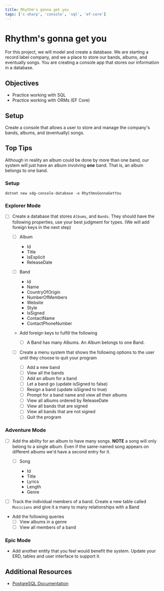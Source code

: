 ```yaml
---
title: Rhythm's gonna get you
tags: ['c-sharp', 'console', 'sql', 'ef-core']
---
```


# Rhythm's gonna get you

For this project, we will model and create a database. We are starting a record
label company, and we a place to store our bands, albums, and eventually songs.
You are creating a console app that stores our information in a database.

## Objectives

- Practice working with SQL
- Practice working with ORMs (EF Core)

## Setup

Create a console that allows a user to store and manage the company's bands,
albums, and (eventually) songs.

## Top Tips

Although in reality an album could be done by more than one band, our system
will just have an album involving **one** band. That is, an album belongs to one
band.

### Setup

```shell
dotnet new sdg-console-database -o RhythmsGonnaGetYou
```

### Explorer Mode

- [ ] Create a database that stores `Albums`, and `Bands`. They should have the
      following properties, use your best judgment for types. (We will add
      foreign keys in the next step)

  - [ ] Album
    - Id
    - Title
    - IsExplicit
    - ReleaseDate
  - [ ] Band

    - Id
    - Name
    - CountryOfOrigin
    - NumberOfMembers
    - Website
    - Style
    - IsSigned
    - ContactName
    - ContactPhoneNumber

  - Add foreign keys to fulfill the following

    - [ ] A Band has many Albums. An Album belongs to one Band.

  - [ ] Create a menu system that shows the following options to the user until they choose to quit your program

    - [ ] Add a new band
    - [ ] View all the bands
    - [ ] Add an album for a band
    - [ ] Let a band go (update isSigned to false)
    - [ ] Resign a band (update isSigned to true)
    - [ ] Prompt for a band name and view all their albums
    - [ ] View all albums ordered by ReleaseDate
    - [ ] View all bands that are signed
    - [ ] View all bands that are not signed
    - [ ] Quit the program

### Adventure Mode

- [ ] Add the ability for an album to have many songs. **NOTE** a song will only
      belong to a single album. Even if the same-named song appears on different
      albums we'd have a second entry for it.

  - [ ] Song

    - Id
    - Title
    - Lyrics
    - Length
    - Genre

- [ ] Track the individual members of a band. Create a new table called
      `Musicians` and give it a many to many relationships with a Band
- Add the following queries
  - [ ] View albums in a genre
  - [ ] View all members of a band

### Epic Mode

- Add another entity that you feel would benefit the system. Update your ERD,
  tables and user interface to support it.

## Additional Resources

- [PostgreSQL Documentation](https://www.postgresql.org/docs/)
